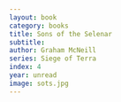 ```yaml
---
layout: book
category: books
title: Sons of the Selenar
subtitle: 
author: Graham McNeill
series: Siege of Terra
index: 4
year: unread
image: sots.jpg
---
```

